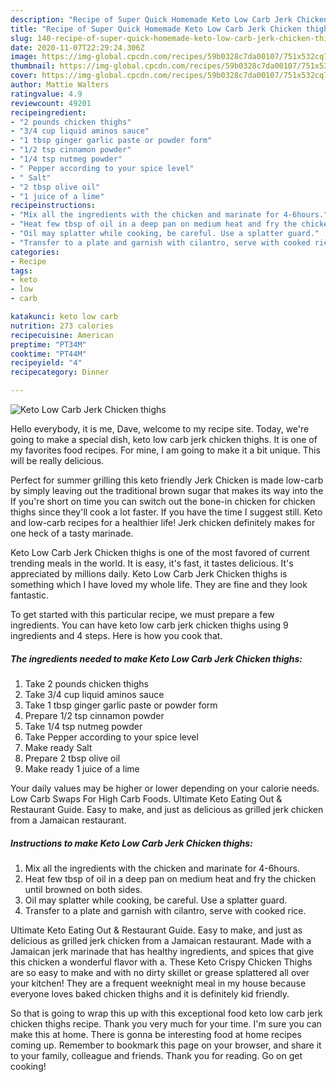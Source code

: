 ```yaml
---
description: "Recipe of Super Quick Homemade Keto Low Carb Jerk Chicken thighs"
title: "Recipe of Super Quick Homemade Keto Low Carb Jerk Chicken thighs"
slug: 140-recipe-of-super-quick-homemade-keto-low-carb-jerk-chicken-thighs
date: 2020-11-07T22:29:24.306Z
image: https://img-global.cpcdn.com/recipes/59b0328c7da00107/751x532cq70/keto-low-carb-jerk-chicken-thighs-recipe-main-photo.jpg
thumbnail: https://img-global.cpcdn.com/recipes/59b0328c7da00107/751x532cq70/keto-low-carb-jerk-chicken-thighs-recipe-main-photo.jpg
cover: https://img-global.cpcdn.com/recipes/59b0328c7da00107/751x532cq70/keto-low-carb-jerk-chicken-thighs-recipe-main-photo.jpg
author: Mattie Walters
ratingvalue: 4.9
reviewcount: 49201
recipeingredient:
- "2 pounds chicken thighs"
- "3/4 cup liquid aminos sauce"
- "1 tbsp ginger garlic paste or powder form"
- "1/2 tsp cinnamon powder"
- "1/4 tsp nutmeg powder"
- " Pepper according to your spice level"
- " Salt"
- "2 tbsp olive oil"
- "1 juice of a lime"
recipeinstructions:
- "Mix all the ingredients with the chicken and marinate for 4-6hours."
- "Heat few tbsp of oil in a deep pan on medium heat and fry the chicken until browned on both sides."
- "Oil may splatter while cooking, be careful. Use a splatter guard."
- "Transfer to a plate and garnish with cilantro, serve with cooked rice."
categories:
- Recipe
tags:
- keto
- low
- carb

katakunci: keto low carb 
nutrition: 273 calories
recipecuisine: American
preptime: "PT34M"
cooktime: "PT44M"
recipeyield: "4"
recipecategory: Dinner

---
```



![Keto Low Carb Jerk Chicken thighs](https://img-global.cpcdn.com/recipes/59b0328c7da00107/751x532cq70/keto-low-carb-jerk-chicken-thighs-recipe-main-photo.jpg)

Hello everybody, it is me, Dave, welcome to my recipe site. Today, we're going to make a special dish, keto low carb jerk chicken thighs. It is one of my favorites food recipes. For mine, I am going to make it a bit unique. This will be really delicious.

Perfect for summer grilling this keto friendly Jerk Chicken is made low-carb by simply leaving out the traditional brown sugar that makes its way into the If you&#39;re short on time you can switch out the bone-in chicken for chicken thighs since they&#39;ll cook a lot faster. If you have the time I suggest still. Keto and low-carb recipes for a healthier life! Jerk chicken definitely makes for one heck of a tasty marinade.

Keto Low Carb Jerk Chicken thighs is one of the most favored of current trending meals in the world. It is easy, it's fast, it tastes delicious. It's appreciated by millions daily. Keto Low Carb Jerk Chicken thighs is something which I have loved my whole life. They are fine and they look fantastic.


To get started with this particular recipe, we must prepare a few ingredients. You can have keto low carb jerk chicken thighs using 9 ingredients and 4 steps. Here is how you cook that.

<!--inarticleads1-->

##### The ingredients needed to make Keto Low Carb Jerk Chicken thighs:

1. Take 2 pounds chicken thighs
1. Take 3/4 cup liquid aminos sauce
1. Take 1 tbsp ginger garlic paste or powder form
1. Prepare 1/2 tsp cinnamon powder
1. Take 1/4 tsp nutmeg powder
1. Take  Pepper according to your spice level
1. Make ready  Salt
1. Prepare 2 tbsp olive oil
1. Make ready 1 juice of a lime


Your daily values may be higher or lower depending on your calorie needs. Low Carb Swaps For High Carb Foods. Ultimate Keto Eating Out &amp; Restaurant Guide. Easy to make, and just as delicious as grilled jerk chicken from a Jamaican restaurant. 

<!--inarticleads2-->

##### Instructions to make Keto Low Carb Jerk Chicken thighs:

1. Mix all the ingredients with the chicken and marinate for 4-6hours.
1. Heat few tbsp of oil in a deep pan on medium heat and fry the chicken until browned on both sides.
1. Oil may splatter while cooking, be careful. Use a splatter guard.
1. Transfer to a plate and garnish with cilantro, serve with cooked rice.


Ultimate Keto Eating Out &amp; Restaurant Guide. Easy to make, and just as delicious as grilled jerk chicken from a Jamaican restaurant. Made with a Jamaican jerk marinade that has healthy ingredients, and spices that give this chicken a wonderful flavor with a. These Keto Crispy Chicken Thighs are so easy to make and with no dirty skillet or grease splattered all over your kitchen! They are a frequent weeknight meal in my house because everyone loves baked chicken thighs and it is definitely kid friendly. 

So that is going to wrap this up with this exceptional food keto low carb jerk chicken thighs recipe. Thank you very much for your time. I'm sure you can make this at home. There is gonna be interesting food at home recipes coming up. Remember to bookmark this page on your browser, and share it to your family, colleague and friends. Thank you for reading. Go on get cooking!
